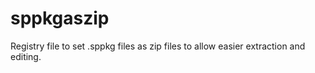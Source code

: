 # sppkgaszip
Registry file to set .sppkg files as zip files to allow easier extraction and editing.

